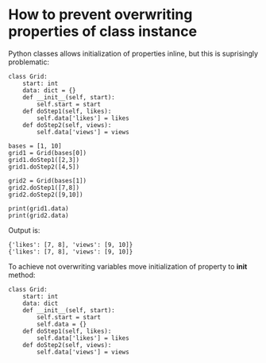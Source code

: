 # How to prevent overwriting properties of class instance


Python classes  allows initialization of properties inline, but this is suprisingly problematic:


```
class Grid:
    start: int
    data: dict = {}
    def __init__(self, start):
        self.start = start
    def doStep1(self, likes):
        self.data['likes'] = likes
    def doStep2(self, views):
        self.data['views'] = views

bases = [1, 10]
grid1 = Grid(bases[0])
grid1.doStep1([2,3])
grid1.doStep2([4,5])

grid2 = Grid(bases[1])
grid2.doStep1([7,8])
grid2.doStep2([9,10])

print(grid1.data)
print(grid2.data)
```
Output is: 
```
{'likes': [7, 8], 'views': [9, 10]}
{'likes': [7, 8], 'views': [9, 10]}
```

To achieve not overwriting variables move initialization of property to __init__ method:
```
class Grid:
    start: int
    data: dict 
    def __init__(self, start):
        self.start = start
        self.data = {}
    def doStep1(self, likes):
        self.data['likes'] = likes
    def doStep2(self, views):
        self.data['views'] = views
```
